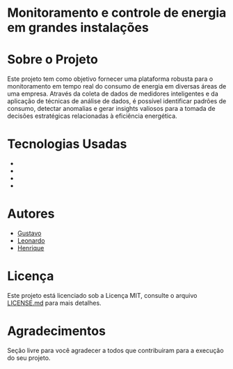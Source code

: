 # Monitoramento e controle de energia em grandes instalações


# Sobre o Projeto

Este projeto tem como objetivo fornecer uma plataforma robusta para o monitoramento em tempo real do consumo de energia em diversas áreas de uma empresa. Através da coleta de dados de medidores inteligentes e da aplicação de técnicas de análise de dados, é possível identificar padrões de consumo, detectar anomalias e gerar insights valiosos para a tomada de decisões estratégicas relacionadas à eficiência energética.

      



# Tecnologias Usadas

- 
- 
- 
- 





# Autores

- [Gustavo](https://github.com/GustavoXCooper)
- [Leonardo](https://github.com/LeonardoMenezes1)
- [Henrique](https://github.com/HenryMeh)



# Licença

Este projeto está licenciado sob a Licença MIT,  consulte o arquivo [LICENSE.md](LICENSE.md) para mais detalhes.

# Agradecimentos

Seção livre para você agradecer a todos que contribuiram para a execução do seu projeto.

